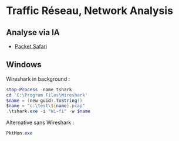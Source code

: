 # Traffic Réseau, Network Analysis

## Analyse via IA

* [Packet Safari](https://app.packetsafari.com/packetsafari)

## Windows

Wireshark in background :

```powershell
stop-Process -name tshark
cd 'C:\Program Files\Wireshark'
$name = (new-guid).ToString()
$name = "c:\test\${name}.pcap"
.\tshark.exe -i "Wi-fi" -w $name
```

Alternative sans Wireshark :

```powershell
PktMon.exe
```
